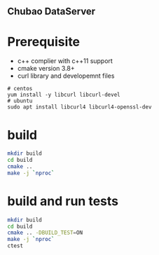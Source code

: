 Chubao DataServer
-----------------------------------

# Prerequisite
- c++ complier with c++11 support
- cmake version 3.8+
- curl library and developemnt files   

``` 
# centos
yum install -y libcurl libcurl-devel
# ubuntu
sudo apt install libcurl4 libcurl4-openssl-dev
``` 

# build
```sh
mkdir build
cd build
cmake ..
make -j `nproc`
```

# build and run tests
```sh
mkdir build
cd build
cmake .. -DBUILD_TEST=ON
make -j `nproc`
ctest
```
